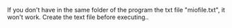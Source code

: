 If you don't have in the same folder of the program the txt file "miofile.txt", it won't work.
Create the text file before executing..
